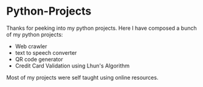 # Python-Projects

Thanks for peeking into my python projects. Here I have composed a bunch of my python projects:
- Web crawler
- text to speech converter 
- QR code generator 
- Credit Card Validation using Lhun's Algorithm

Most of my projects were self taught using online resources. 
